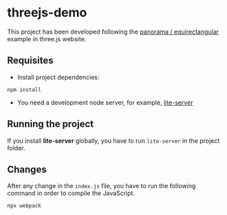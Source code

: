 # threejs-demo

This project has been developed following the [panorama / equirectangular](https://threejs.org/examples/#webgl_panorama_equirectangular) example in three.js website.

## Requisites

- Install project dependencies:

```
npm install
```

- You need a development node server, for example, [lite-server](https://www.npmjs.com/package/lite-server)

## Running the project

If you install **lite-server** globally, you have to run `lite-server` in the project folder.

## Changes

After any change in the `index.js` file, you have to run the following command in order to compile the JavaScript.

```
npx webpack
```
